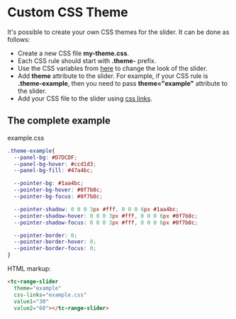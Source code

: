# Custom CSS Theme

It's possible to create your own CSS themes for the slider. It can be done as follows:

- Create a new CSS file **my-theme.css**.
- Each CSS rule should start with **.theme-** prefix. 
- Use the CSS variables from [here](https://github.com/mzusin/toolcool-range-slider/blob/main/src/core/app/styles.pcss) to change the look of the slider.
- Add **theme** attribute to the slider. For example, if your CSS rule is **.theme-example**, then you need to pass **theme="example"** attribute to the slider.
- Add your CSS file to the slider using [css links](/pages/css-links.html).

## The complete example

example.css

```css
.theme-example{
  --panel-bg: #D7DCDF;
  --panel-bg-hover: #ccd1d3;
  --panel-bg-fill: #47a4bc;

  --pointer-bg: #1aa4bc;
  --pointer-bg-hover: #0f7b8c;
  --pointer-bg-focus: #0f7b8c;

  --pointer-shadow: 0 0 0 3px #fff, 0 0 0 6px #1aa4bc;
  --pointer-shadow-hover: 0 0 0 3px #fff, 0 0 0 6px #0f7b8c;
  --pointer-shadow-focus: 0 0 0 3px #fff, 0 0 0 6px #0f7b8c;

  --pointer-border: 0;
  --pointer-border-hover: 0;
  --pointer-border-focus: 0;
}
```

HTML markup:

```html
<tc-range-slider
  theme="example"
  css-links="example.css"
  value1="30"
  value2="60"></tc-range-slider>
```
